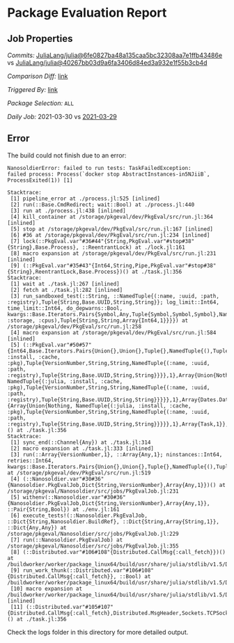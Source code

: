 # Package Evaluation Report

## Job Properties

*Commits:* [JuliaLang/julia@6fe0827ba48a135caa5bc32308aa7e1ffb43486e](https://github.com/JuliaLang/julia/commit/6fe0827ba48a135caa5bc32308aa7e1ffb43486e) vs [JuliaLang/julia@40267bb03d9a6fa3406d84ed3a932e1f55b3cb4d](https://github.com/JuliaLang/julia/commit/40267bb03d9a6fa3406d84ed3a932e1f55b3cb4d)

*Comparison Diff:* [link](https://github.com/JuliaLang/julia/compare/40267bb03d9a6fa3406d84ed3a932e1f55b3cb4d..6fe0827ba48a135caa5bc32308aa7e1ffb43486e)

*Triggered By:* [link](https://github.com/JuliaLang/julia/commit/6fe0827ba48a135caa5bc32308aa7e1ffb43486e#commitcomment-48872996)

*Package Selection:* `ALL`

*Daily Job:* 2021-03-30 vs [2021-03-29](../../2021-03/29/report.md)

## Error

The build could not finish due to an error:

```
NanosoldierError: failed to run tests: TaskFailedException:
failed process: Process(`docker stop AbstractInstances-in5NJiiB`, ProcessExited(1)) [1]

Stacktrace:
 [1] pipeline_error at ./process.jl:525 [inlined]
 [2] run(::Base.CmdRedirect; wait::Bool) at ./process.jl:440
 [3] run at ./process.jl:438 [inlined]
 [4] kill_container at /storage/pkgeval/dev/PkgEval/src/run.jl:364 [inlined]
 [5] stop at /storage/pkgeval/dev/PkgEval/src/run.jl:167 [inlined]
 [6] #36 at /storage/pkgeval/dev/PkgEval/src/run.jl:234 [inlined]
 [7] lock(::PkgEval.var"#36#44"{String,PkgEval.var"#stop#38"{String},Base.Process}, ::ReentrantLock) at ./lock.jl:161
 [8] macro expansion at /storage/pkgeval/dev/PkgEval/src/run.jl:231 [inlined]
 [9] (::PkgEval.var"#35#43"{Int64,String,Pipe,PkgEval.var"#stop#38"{String},ReentrantLock,Base.Process})() at ./task.jl:356
Stacktrace:
 [1] wait at ./task.jl:267 [inlined]
 [2] fetch at ./task.jl:282 [inlined]
 [3] run_sandboxed_test(::String, ::NamedTuple{(:name, :uuid, :path, :registry),Tuple{String,Base.UUID,String,String}}; log_limit::Int64, time_limit::Int64, do_depwarns::Bool, kwargs::Base.Iterators.Pairs{Symbol,Any,Tuple{Symbol,Symbol,Symbol},NamedTuple{(:cache, :storage, :cpus),Tuple{String,String,Array{Int64,1}}}}) at /storage/pkgeval/dev/PkgEval/src/run.jl:258
 [4] macro expansion at /storage/pkgeval/dev/PkgEval/src/run.jl:584 [inlined]
 [5] (::PkgEval.var"#50#57"{Int64,Base.Iterators.Pairs{Union{},Union{},Tuple{},NamedTuple{(),Tuple{}}},String,Array{NamedTuple{(:julia, :install, :cache, :pkg),Tuple{VersionNumber,String,String,NamedTuple{(:name, :uuid, :path, :registry),Tuple{String,Base.UUID,String,String}}}},1},Array{Union{Nothing, NamedTuple{(:julia, :install, :cache, :pkg),Tuple{VersionNumber,String,String,NamedTuple{(:name, :uuid, :path, :registry),Tuple{String,Base.UUID,String,String}}}}},1},Array{Dates.DateTime,1},PkgEval.var"#stop_work#53"{Array{Union{Nothing, NamedTuple{(:julia, :install, :cache, :pkg),Tuple{VersionNumber,String,String,NamedTuple{(:name, :uuid, :path, :registry),Tuple{String,Base.UUID,String,String}}}}},1},Array{Task,1}},Int64})() at ./task.jl:356
Stacktrace:
 [1] sync_end(::Channel{Any}) at ./task.jl:314
 [2] macro expansion at ./task.jl:333 [inlined]
 [3] run(::Array{VersionNumber,1}, ::Array{Any,1}; ninstances::Int64, retries::Int64, kwargs::Base.Iterators.Pairs{Union{},Union{},Tuple{},NamedTuple{(),Tuple{}}}) at /storage/pkgeval/dev/PkgEval/src/run.jl:519
 [4] (::Nanosoldier.var"#30#36"{Nanosoldier.PkgEvalJob,Dict{String,VersionNumber},Array{Any,1}})() at /storage/pkgeval/Nanosoldier/src/jobs/PkgEvalJob.jl:231
 [5] withenv(::Nanosoldier.var"#30#36"{Nanosoldier.PkgEvalJob,Dict{String,VersionNumber},Array{Any,1}}, ::Pair{String,Bool}) at ./env.jl:161
 [6] execute_tests!(::Nanosoldier.PkgEvalJob, ::Dict{String,Nanosoldier.BuildRef}, ::Dict{String,Array{String,1}}, ::Dict{Any,Any}) at /storage/pkgeval/Nanosoldier/src/jobs/PkgEvalJob.jl:229
 [7] run(::Nanosoldier.PkgEvalJob) at /storage/pkgeval/Nanosoldier/src/jobs/PkgEvalJob.jl:355
 [8] (::Distributed.var"#106#108"{Distributed.CallMsg{:call_fetch}})() at /buildworker/worker/package_linux64/build/usr/share/julia/stdlib/v1.5/Distributed/src/process_messages.jl:294
 [9] run_work_thunk(::Distributed.var"#106#108"{Distributed.CallMsg{:call_fetch}}, ::Bool) at /buildworker/worker/package_linux64/build/usr/share/julia/stdlib/v1.5/Distributed/src/process_messages.jl:79
 [10] macro expansion at /buildworker/worker/package_linux64/build/usr/share/julia/stdlib/v1.5/Distributed/src/process_messages.jl:294 [inlined]
 [11] (::Distributed.var"#105#107"{Distributed.CallMsg{:call_fetch},Distributed.MsgHeader,Sockets.TCPSocket})() at ./task.jl:356
```

Check the logs folder in this directory for more detailed output.

